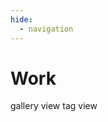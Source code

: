 ```yaml
---
hide:
  - navigation
---
```


<h1 id="title">Work</h1>
<!-- two buttons to toggle between gallery view and tag view -->
<span class="btn btn-on" onclick="window.location.href = '../'">
	gallery view
</span>
<span class="btn btn-off" onclick="window.location.href = 'tags'">
	tag view
</span>

<div class="gallery"></div> 

<script>

// --------------------------------	//
//                            		//
//	  Gamefied version		    	//
//                            		//
// -------------------------------- //
var urlParams = new URLSearchParams(window.location.search);
if(urlParams.has('gamified')) {
	alert("Congratulations! You have chosen the gamified version! This is still under (secret) development, so stay tuned!");
}

// --------------------------------	//
//                            		//
//	  Initialize			    	//
//                            		//
// -------------------------------- //

let section = 'work'

function init(){

	// --------------------------------	//
	// Loop through project data		//
	// -------------------------------- //
	counter = 0;

	// filter data by tag, default is all
	let tag = urlParams.get('tag');
	if (tag) {
		document.querySelector('.gallery').innerHTML = '';
		data.work.values.forEach(function(row) {
			let tags = row[6].split(',');
			if (tags.map(function(x) { return x.trim() }).includes(tag)) {
				addGalleryItem(row,counter);
			}
			counter++;
		});
	} else {
		data.work.values.forEach(function(row) {
			addGalleryItem(row,counter);
			counter++;
		});
	}

}

// --------------------------------	//
// Add gallery item					//
// -------------------------------- //
function addGalleryItem(row,counter) {

	// create a container for the gallery item and gallery tags
	let galleryContainer = document.createElement('div');
	galleryContainer.className = 'gallery-container';

	// --------------------------------	//
	// gallery item						//
	// -------------------------------- //
	let galleryItem = document.createElement('div');
	galleryItem.className = 'gallery-item';

	// link
	let link = document.createElement('a');
	link.href = 'project/?id='+counter; 
	// counter++;

	// image
	let img = document.createElement('img');
	img.src = '../'+section+'/images/'+row[4]; 
	img.alt = row[1]; 

	// caption
	let caption = document.createElement('div');
	caption.className = 'caption';
	caption.innerHTML = row[0]+'<br>'+row[1]; 
	
	// hover effect
	img.style.filter = "grayscale(100%)";
	img.onmouseover = function() {
		img.style.filter = "grayscale(0%)";
	}
	img.onmouseout = function() {
		img.style.filter = "grayscale(100%)";
	}
	caption.onmouseover = function() {
		img.style.filter = "grayscale(0%)";
	}
	caption.onmouseout = function() {
		img.style.filter = "grayscale(100%)";
	}

	// append elements
	link.appendChild(img);
	link.appendChild(caption);
	galleryItem.appendChild(link);

	// append elements
	galleryContainer.appendChild(galleryItem);

	// --------------------------------	//
	// tags								//
	// -------------------------------- //
	let tags = row[6];
	if (tags) {
		let tagList = tags.split(','); // Split the tags by comma
		let tagContainer = document.createElement('div');
		tagContainer.className = 'tag-container';

		tagList.forEach(function(tag) {
			let tagItem = document.createElement('span');
			tagItem.className = 'tag';
			tagItem.textContent = tag.trim();
			// get rid of the leading and trailing white spaces
			tag = tag.trim();
			tagItem.onclick = function() {
				window.location.search = '?tag='+tag;
			}
			// add title attribute
			tagItem.title = tag;
			// set cursor to pointer
			tagItem.style.cursor = "pointer";
			tagContainer.appendChild(tagItem);
		});

		// galleryItem.appendChild(tagContainer);
		galleryContainer.appendChild(tagContainer);
	}

	document.querySelector('.gallery').appendChild(galleryContainer);
}

</script>